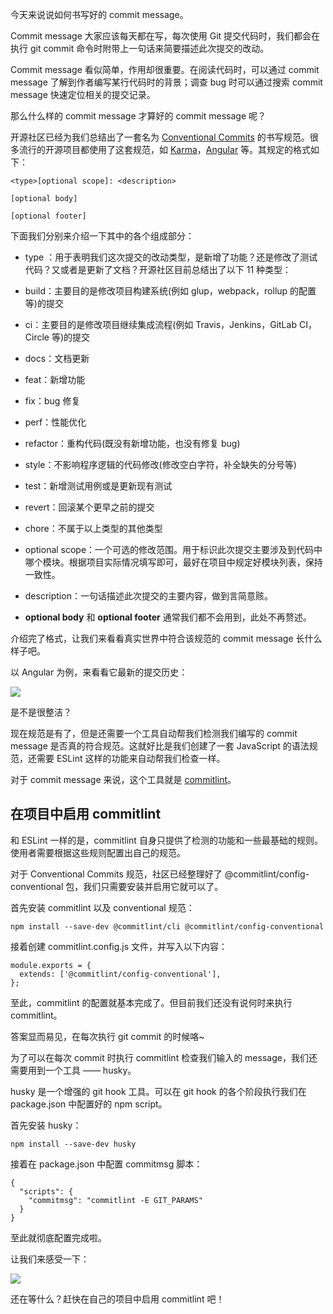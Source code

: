 今天来说说如何书写好的 commit message。

Commit message 大家应该每天都在写，每次使用 Git 提交代码时，我们都会在执行 git commit 命令时附带上一句话来简要描述此次提交的改动。

Commit message 看似简单，作用却很重要。在阅读代码时，可以通过 commit message 了解到作者编写某行代码时的背景；调查 bug 时可以通过搜索 commit message 快速定位相关的提交记录。

那么什么样的 commit message 才算好的 commit message 呢？

开源社区已经为我们总结出了一套名为 [Conventional Commits](https://conventionalcommits.org/#conventional-commits-100-beta2) 的书写规范。很多流行的开源项目都使用了这套规范，如 [Karma](http://karma-runner.github.io/2.0/index.html)，[Angular](https://angular.io/) 等。其规定的格式如下：

``` 
<type>[optional scope]: <description>

[optional body]

[optional footer]
```

下面我们分别来介绍一下其中的各个组成部分：

* type ：用于表明我们这次提交的改动类型，是新增了功能？还是修改了测试代码？又或者是更新了文档？开源社区目前总结出了以下 11 种类型：

* build：主要目的是修改项目构建系统(例如 glup，webpack，rollup 的配置等)的提交
* ci：主要目的是修改项目继续集成流程(例如 Travis，Jenkins，GitLab CI，Circle 等)的提交
* docs：文档更新
* feat：新增功能
* fix：bug 修复
* perf：性能优化
* refactor：重构代码(既没有新增功能，也没有修复 bug)
* style：不影响程序逻辑的代码修改(修改空白字符，补全缺失的分号等)
* test：新增测试用例或是更新现有测试
* revert：回滚某个更早之前的提交
* chore：不属于以上类型的其他类型
* optional scope：一个可选的修改范围。用于标识此次提交主要涉及到代码中哪个模块。根据项目实际情况填写即可，最好在项目中规定好模块列表，保持一致性。

* description：一句话描述此次提交的主要内容，做到言简意赅。

* **optional body** 和 **optional footer** 通常我们都不会用到，此处不再赘述。

介绍完了格式，让我们来看看真实世界中符合该规范的 commit message 长什么样子吧。

以 Angular 为例，来看看它最新的提交历史：

![](https://img20.360buyimg.com/uba/jfs/t20611/308/677480810/132585/940d5656/5b1525e6Nc605636d.png)

是不是很整洁？

现在规范是有了，但是还需要一个工具自动帮我们检测我们编写的 commit message 是否真的符合规范。这就好比是我们创建了一套 JavaScript 的语法规范，还需要 ESLint 这样的功能来自动帮我们检查一样。

对于 commit message 来说，这个工具就是 [commitlint](http://marionebl.github.io/commitlint/#/)。

## 在项目中启用 commitlint

和 ESLint 一样的是，commitlint 自身只提供了检测的功能和一些最基础的规则。使用者需要根据这些规则配置出自己的规范。

对于 Conventional Commits 规范，社区已经整理好了 @commitlint/config-conventional 包，我们只需要安装并启用它就可以了。

首先安装 commitlint 以及 conventional 规范：

``` 
npm install --save-dev @commitlint/cli @commitlint/config-conventional
```

接着创建 commitlint.config.js 文件，并写入以下内容：

``` 
module.exports = {
  extends: ['@commitlint/config-conventional'],
};
```

至此，commitlint 的配置就基本完成了。但目前我们还没有说何时来执行 commitlint。

答案显而易见，在每次执行 git commit 的时候咯~

为了可以在每次 commit 时执行 commitlint 检查我们输入的 message，我们还需要用到一个工具 —— husky。

husky 是一个增强的 git hook 工具。可以在 git hook 的各个阶段执行我们在 package.json 中配置好的 npm script。

首先安装 husky：

``` 
npm install --save-dev husky
```

接着在 package.json 中配置 commitmsg 脚本：

``` 
{
  "scripts": {
    "commitmsg": "commitlint -E GIT_PARAMS"
  }
}
```

至此就彻底配置完成啦。

让我们来感受一下：

![](https://img12.360buyimg.com/uba/jfs/t21337/289/681073221/88718/eac5bc39/5b15340bN8af4d42f.gif)

还在等什么？赶快在自己的项目中启用 commitlint 吧！
